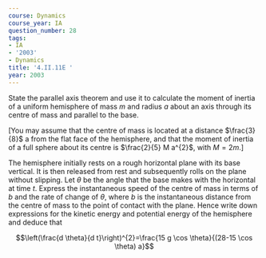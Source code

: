 ```yaml
---
course: Dynamics
course_year: IA
question_number: 28
tags:
- IA
- '2003'
- Dynamics
title: '4.II.11E '
year: 2003
---
```



State the parallel axis theorem and use it to calculate the moment of inertia of a uniform hemisphere of mass $m$ and radius $a$ about an axis through its centre of mass and parallel to the base.

[You may assume that the centre of mass is located at a distance $\frac{3}{8}$ a from the flat face of the hemisphere, and that the moment of inertia of a full sphere about its centre is $\frac{2}{5} M a^{2}$, with $M=2 m$.]

The hemisphere initially rests on a rough horizontal plane with its base vertical. It is then released from rest and subsequently rolls on the plane without slipping. Let $\theta$ be the angle that the base makes with the horizontal at time $t$. Express the instantaneous speed of the centre of mass in terms of $b$ and the rate of change of $\theta$, where $b$ is the instantaneous distance from the centre of mass to the point of contact with the plane. Hence write down expressions for the kinetic energy and potential energy of the hemisphere and deduce that

$$\left(\frac{d \theta}{d t}\right)^{2}=\frac{15 g \cos \theta}{(28-15 \cos \theta) a}$$